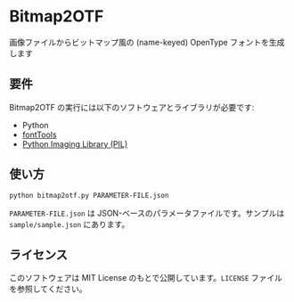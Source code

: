 # Bitmap2OTF
画像ファイルからビットマップ風の (name-keyed) OpenType フォントを生成します

## 要件
Bitmap2OTF の実行には以下のソフトウェアとライブラリが必要です:

- Python
- [fontTools](https://github.com/behdad/fonttools)
- [Python Imaging Library (PIL)](http://www.pythonware.com/products/pil/)

## 使い方
`python bitmap2otf.py PARAMETER-FILE.json`

`PARAMETER-FILE.json` は JSON-ベースのパラメータファイルです。サンプルは
`sample/sample.json` にあります。

## ライセンス
このソフトウェアは MIT License のもとで公開しています。`LICENSE`
ファイルを参照してください。
